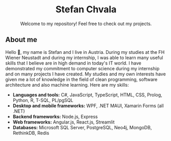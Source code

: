 <h1 align="center">Stefan Chvala</h1>
<p align="center">Welcome to my repository! Feel free to check out my projects.</p>

## About me
Hello 👋, my name is Stefan and I live in Austria.
During my studies at the FH Wiener Neustadt and during my internship, I was able to learn many useful skills that I believe are in high demand in today's IT world.
I have demonstrated my commitment to computer science during my internship and on many projects I have created.
My studies and my own interests have given me a lot of knowledge in the field of clean programming, software architecture and also machine learning.
Here are my skills:

* **Languages and tools:** C#, JavaScript, TypeScript, HTML, CSS, Prolog, Python, R, T-SQL, PL/pgSQL
* **Desktop and mobile frameworks:** WPF, .NET MAUI, Xamarin Forms (all .NET)
* **Backend frameworks:** Node.js, Express
* **Web frameworks:** Angular.js, React.js, Streamlit
* **Databases:** Microsoft SQL Server, PostgreSQL, Neo4j, MongoDB, RethinkDB, Redis


